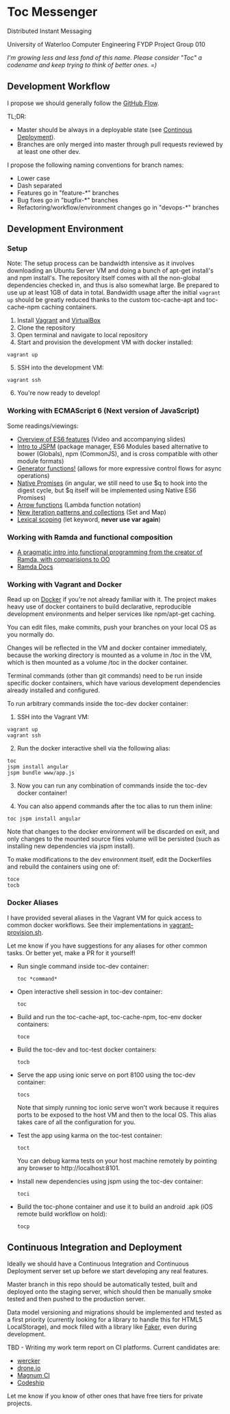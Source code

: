 # Toc Messenger
Distributed Instant Messaging

University of Waterloo Computer Engineering FYDP Project Group 010

*I'm growing less and less fond of this name. Please consider "Toc" a codename and keep trying to think of better ones. =)*

## Development Workflow

I propose we should generally follow the [GitHub Flow](https://guides.github.com/introduction/flow/index.html).

TL;DR:
- Master should be always in a deployable state (see [Continous Deployment](#continuous-integration-and-deployment)).
- Branches are only merged into master through pull requests reviewed by at least one other dev.

I propose the following naming conventions for branch names:
- Lower case
- Dash separated
- Features go in "feature-*" branches
- Bug fixes go in "bugfix-*" branches
- Refactoring/workflow/environment changes go in "devops-*" branches

## Development Environment

### Setup

Note: The setup process can be bandwidth intensive as it involves downloading an Ubuntu Server VM and doing a bunch of apt-get install's and npm install's. The repository itself comes with all the non-global dependencies checked in, and thus is also somewhat large. Be prepared to use up at least 1GB of data in total. Bandwidth usage after the initial `vagrant up` should be greatly reduced thanks to the custom toc-cache-apt and toc-cache-npm caching containers.

1. Install [Vagrant](https://www.vagrantup.com/) and [VirtualBox](https://www.virtualbox.org/)
2. Clone the repository
3. Open terminal and navigate to local repository
4. Start and provision the development VM with docker installed:
  ```
  vagrant up
  ```
  
5. SSH into the development VM:
  ```
  vagrant ssh
  ```
  
6. You're now ready to develop!

  
### Working with ECMAScript 6 (Next version of JavaScript)

Some readings/viewings:
- [Overview of ES6 features](http://es6rocks.com/2014/08/what-is-next-for-javascript/) (Video and accompanying slides) 
- [Intro to JSPM](http://javascriptplayground.com/blog/2014/11/js-modules-jspm-systemjs/) (package manager, ES6 Modules based alternative to bower (Globals), npm (CommonJS), and is cross compatible with other module formats) 
- [Generator functions!](http://davidwalsh.name/es6-generators) (allows for more expressive control flows for async operations) 
- [Native Promises](http://www.html5rocks.com/en/tutorials/es6/promises/) (in angular, we still need to use $q to hook into the digest cycle, but $q itself will be implemented using Native ES6 Promises) 
- [Arrow functions](https://developer.mozilla.org/en-US/docs/Web/JavaScript/Reference/Functions/Arrow_functions) (Lambda function notation)
- [New iteration patterns and collections](http://updates.html5rocks.com/2014/08/Collecting-and-Iterating-the-ES6-Way) (Set and Map)
- [Lexical scoping](http://globaldev.co.uk/2013/09/es6-part-2/) (let keyword, **never use var again**) 

### Working with Ramda and functional composition
- [A pragmatic intro into functional programming from the creator of Ramda, with comparisions to OO](http://scott.sauyet.com/Javascript/Talk/FunctionalProgramming/#slide-0)
- [Ramda Docs](http://ramdajs.com/docs/)

### Working with Vagrant and Docker

Read up on [Docker](https://www.docker.com/) if you're not already familiar with it. The project makes heavy use of docker containers to build declarative, reproducible development environments and helper services like npm/apt-get caching.

You can edit files, make commits, push your branches on your local OS as you normally do.

Changes will be reflected in the VM and docker container immediately, because the working directory is mounted as a volume in /toc in the VM, which is then mounted as a volume /toc in the docker container.

Terminal commands (other than git commands) need to be run inside specific docker containers, which have various development dependencies already installed and configured.

To run arbitrary commands inside the toc-dev docker container:

1. SSH into the Vagrant VM:
  ```
  vagrant up
  vagrant ssh
  ```

2. Run the docker interactive shell via the following alias:
  ```
  toc
  jspm install angular
  jspm bundle www/app.js
  ```

3. Now you can run any combination of commands inside the toc-dev docker container!

4. You can also append commands after the toc alias to run them inline:
  ```
  toc jspm install angular
  ```

Note that changes to the docker environment will be discarded on exit, and only changes to the mounted source files volume will be persisted (such as installing new dependencies via jspm install).

To make modifications to the dev environment itself, edit the Dockerfiles and rebuild the containers using one of:
  ```
  toce
  tocb
  ```
  
### Docker Aliases

I have provided several aliases in the Vagrant VM for quick access to common docker workflows. See their implementations in [vagrant-provision.sh](https://github.com/lewisl9029/toc/blob/master/vagrant-provision.sh).

Let me know if you have suggestions for any aliases for other common tasks. Or better yet, make a PR for it yourself!

- Run single command inside toc-dev container:
  ```
  toc *command*
  ```
  
- Open interactive shell session in toc-dev container:
  ```
  toc
  ```

- Build and run the toc-cache-apt, toc-cache-npm, toc-env docker containers:
  ```
  toce
  ```

- Build the toc-dev and toc-test docker containers:
  ```
  tocb
  ```

- Serve the app using ionic serve on port 8100 using the toc-dev container:
  ```
  tocs
  ```
  
  Note that simply running toc ionic serve won't work because it requires ports to be exposed to the host VM and then to the local OS. This alias takes care of all the configuration for you.
  
- Test the app using karma on the toc-test container:
  ```
  toct
  ```
  
  You can debug karma tests on your host machine remotely by pointing any browser to http://localhost:8101.

- Install new dependencies using jspm using the toc-dev container:
  ```
  toci
  ```

- Build the toc-phone container and use it to build an android .apk (iOS remote build workflow on hold):
  ```
  tocp
  ```

## Continuous Integration and Deployment

Ideally we should have a Continuous Integration and Continuous Deployment server set up before we start developing any real features. 

Master branch in this repo should be automatically tested, built and deployed onto the staging server, which should then be manually smoke tested and then pushed to the production server. 

Data model versioning and migrations should be implemented and tested as a first priority (currently looking for a library to handle this for HTML5 LocalStorage), and mock filled with a library like [Faker](https://github.com/marak/Faker.js/), even during development.

TBD - Writing my work term report on CI platforms. Current candidates are:
- [wercker](http://wercker.com/)
- [drone.io](https://drone.io/)
- [Magnum CI](https://magnum-ci.com/)
- [Codeship](https://codeship.com/pricing)

Let me know if you know of other ones that have free tiers for private projects.
